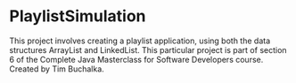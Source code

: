 # PlaylistSimulation
This project involves creating a playlist application, using both the data structures ArrayList and LinkedList.  This particular project is part of section 6 of the Complete Java Masterclass for Software Developers course.  Created by Tim Buchalka.
